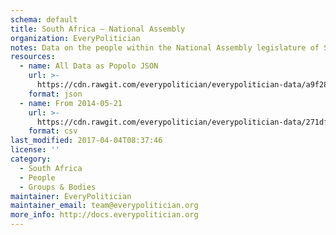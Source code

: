 ```yaml
---
schema: default
title: South Africa — National Assembly
organization: EveryPolitician
notes: Data on the people within the National Assembly legislature of South Africa.
resources:
  - name: All Data as Popolo JSON
    url: >-
      https://cdn.rawgit.com/everypolitician/everypolitician-data/a9f28cc1c98019866549967dee8742076fd88dfc/data/South_Africa/Assembly/ep-popolo-v1.0.json
    format: json
  - name: From 2014-05-21
    url: >-
      https://cdn.rawgit.com/everypolitician/everypolitician-data/271dff3f4e3d1e684280119d4f5eda5a3ac804ae/data/South_Africa/Assembly/term-26.csv
    format: csv
last_modified: 2017-04-04T08:37:46
license: ''
category:
  - South Africa
  - People
  - Groups & Bodies
maintainer: EveryPolitician
maintainer_email: team@everypolitician.org
more_info: http://docs.everypolitician.org
---
```


